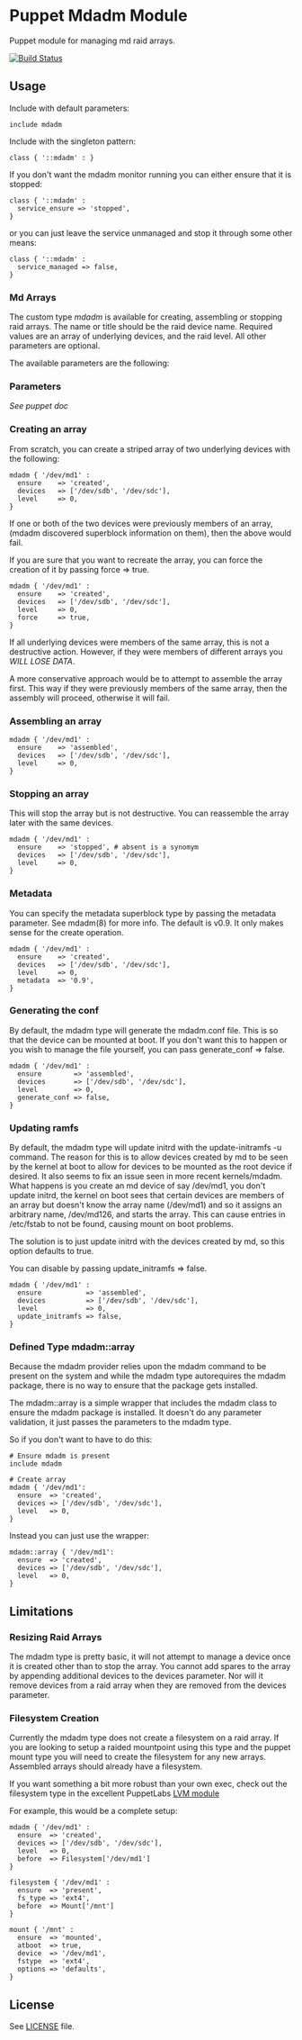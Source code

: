 Puppet Mdadm Module
===================

Puppet module for managing md raid arrays.

[![Build Status](https://travis-ci.org/butlern/puppet-mdadm.png)](https://travis-ci.org/butlern/puppet-mdadm)

Usage
-----

Include with default parameters:

```puppet
include mdadm
```

Include with the singleton pattern:

```puppet
class { '::mdadm' : }
```

If you don't want the mdadm monitor running you can either ensure that it is
stopped:

```puppet
class { '::mdadm' :
  service_ensure => 'stopped',
}
```

or you can just leave the service unmanaged and stop it through some other means:

```puppet
class { '::mdadm' :
  service_managed => false,
}
```

### Md Arrays

The custom type *mdadm* is available for creating, assembling or stopping raid
arrays. The name or title should be the raid device name. Required values are
an array of underlying devices, and the raid level. All other parameters are
optional.

The available parameters are the following:

### Parameters
*See puppet doc*

### Creating an array

From scratch, you can create a striped array of two underlying devices with the
following:

```puppet
mdadm { '/dev/md1' :
  ensure    => 'created',
  devices   => ['/dev/sdb', '/dev/sdc'],
  level     => 0,
}
```

If one or both of the two devices were previously members of an array, (mdadm
discovered superblock information on them), then the above would fail.

If you are sure that you want to recreate the array, you can force the creation
of it by passing force => true.

```puppet
mdadm { '/dev/md1' :
  ensure    => 'created',
  devices   => ['/dev/sdb', '/dev/sdc'],
  level     => 0,
  force     => true,
}
```

If all underlying devices were members of the same array, this is not a destructive
action. However, if they were members of different arrays you *WILL LOSE DATA*.

A more conservative approach would be to attempt to assemble the array first. This
way if they were previously members of the same array, then the assembly will
proceed, otherwise it will fail.

### Assembling an array

```puppet
mdadm { '/dev/md1' :
  ensure    => 'assembled',
  devices   => ['/dev/sdb', '/dev/sdc'],
  level     => 0,
}
```

### Stopping an array

This will stop the array but is not destructive. You can reassemble the array later
with the same devices.

```puppet
mdadm { '/dev/md1' :
  ensure    => 'stopped', # absent is a synomym
  devices   => ['/dev/sdb', '/dev/sdc'],
  level     => 0,
}
```

### Metadata

You can specify the metadata superblock type by passing the metadata parameter.
See mdadm(8) for more info. The default is v0.9. It only makes sense for the create
operation.

```puppet
mdadm { '/dev/md1' :
  ensure    => 'created',
  devices   => ['/dev/sdb', '/dev/sdc'],
  level     => 0,
  metadata  => '0.9',
}
```

### Generating the conf

By default, the mdadm type will generate the mdadm.conf file. This is so that the
device can be mounted at boot. If you don't want this to happen or you wish to
manage the file yourself, you can pass generate_conf => false.

```puppet
mdadm { '/dev/md1' :
  ensure        => 'assembled',
  devices       => ['/dev/sdb', '/dev/sdc'],
  level         => 0,
  generate_conf => false,
}
```

### Updating ramfs

By default, the mdadm type will update initrd with the update-initramfs -u command.
The reason for this is to allow devices created by md to be seen by the kernel at boot
to allow for devices to be mounted as the root device if desired. It also seems to fix
an issue seen in more recent kernels/mdadm. What happens is you create an md device of
say /dev/md1, you don't update initrd, the kernel on boot sees that certain devices
are members of an array but doesn't know the array name (/dev/md1) and so it assigns
an arbitrary name, /dev/md126, and starts the array. This can cause entries in /etc/fstab
to not be found, causing mount on boot problems.

The solution is to just update initrd with the devices created by md, so this option
defaults to true.

You can disable by passing update_initramfs => false.

```puppet
mdadm { '/dev/md1' :
  ensure           => 'assembled',
  devices          => ['/dev/sdb', '/dev/sdc'],
  level            => 0,
  update_initramfs => false,
}
```

### Defined Type mdadm::array

Because the mdadm provider relies upon the mdadm command to be present on the system
and while the mdadm type autorequires the mdadm package, there is no way to ensure
that the package gets installed.

The mdadm::array is a simple wrapper that includes the mdadm class to ensure the
mdadm package is installed. It doesn't do any parameter validation, it just passes
the parameters to the mdadm type.

So if you don't want to have to do this:

```puppet
# Ensure mdadm is present
include mdadm

# Create array
mdadm { '/dev/md1':
  ensure  => 'created',
  devices => ['/dev/sdb', '/dev/sdc'],
  level   => 0,
}
```

Instead you can just use the wrapper:

```puppet
mdadm::array { '/dev/md1':
  ensure  => 'created',
  devices => ['/dev/sdb', '/dev/sdc'],
  level   => 0,
}
```

Limitations
-----------

### Resizing Raid Arrays

The mdadm type is pretty basic, it will not attempt to manage a device once it
is created other than to stop the array. You cannot add spares to the array by
appending additional devices to the devices parameter. Nor will it remove
devices from a raid array when they are removed from the devices parameter.

### Filesystem Creation

Currently the mdadm type does not create a filesystem on a raid array. If you
are looking to setup a raided mountpoint using this type and the puppet mount type
you will need to create the filesystem for any new arrays. Assembled arrays should
already have a filesystem.

If you want something a bit more robust than your own exec, check out the filesystem
type in the excellent PuppetLabs [LVM module](https://github.com/puppetlabs/puppetlabs-lvm)

For example, this would be a complete setup:

```puppet
mdadm { '/dev/md1' :
  ensure  => 'created',
  devices => ['/dev/sdb', '/dev/sdc'],
  level   => 0,
  before  => Filesystem['/dev/md1']
}

filesystem { '/dev/md1' :
  ensure  => 'present',
  fs_type => 'ext4',
  before  => Mount['/mnt']
}

mount { '/mnt' :
  ensure  => 'mounted',
  atboot  => true,
  device  => '/dev/md1',
  fstype  => 'ext4',
  options => 'defaults',
}
```

## License

See [LICENSE](LICENSE) file.
